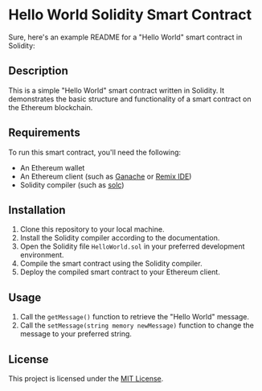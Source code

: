 
# Hello World Solidity Smart Contract

Sure, here's an example README for a "Hello World" smart contract in Solidity:

## Description

This is a simple "Hello World" smart contract written in Solidity. It demonstrates the basic structure and functionality of a smart contract on the Ethereum blockchain.

## Requirements

To run this smart contract, you'll need the following:

- An Ethereum wallet
- An Ethereum client (such as [Ganache](https://www.trufflesuite.com/ganache) or [Remix IDE](https://remix.ethereum.org/))
- Solidity compiler (such as [solc](https://solidity.readthedocs.io/en/latest/installing-solidity.html))

## Installation

1. Clone this repository to your local machine.
2. Install the Solidity compiler according to the documentation.
3. Open the Solidity file `HelloWorld.sol` in your preferred development environment.
4. Compile the smart contract using the Solidity compiler.
5. Deploy the compiled smart contract to your Ethereum client.

## Usage

1. Call the `getMessage()` function to retrieve the "Hello World" message.
2. Call the `setMessage(string memory newMessage)` function to change the message to your preferred string.

## License

This project is licensed under the [MIT License](https://opensource.org/licenses/MIT).
